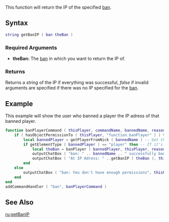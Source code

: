 This function will return the IP of the specified [ban](/docs/ban.md "wikilink").

Syntax
------

``` lua
string getBanIP ( ban theBan )
```

### Required Arguments

-   **theBan:** The [ban](/docs/ban.md "wikilink") in which you want to return the IP of.

### Returns

Returns a *string* of the IP if everything was successful, *false* if invalid arguments are specified if there was no IP specified for the [ban](/docs/ban.md "wikilink").

Example
-------

This example will show the user who banned a player the IP adress of that banned player.

``` lua
function banPlayerCommand ( thisPlayer, commandName, bannedName, reason )
    if ( hasObjectPermissionTo ( thisPlayer, "function.banPlayer" ) ) then -- If the command user has the rights
        local bannedPlayer = getPlayerFromNick ( bannedName ) -- Get the ID from the player who gets banned
        if getElementType ( bannedPlayer ) == "player" then -- If it's a player
            local theBan = banPlayer ( bannedPlayer, thisPlayer, reason ) -- Ban the player
            outputChatBox ( "ban: " .. bannedName .. " successfully banned", thisPlayer ) -- Send the banner a succes message
            outputChatBox ( "At IP Adress: " ..getBanIP ( theBan ), thisPlayer ) -- And send him the IP adress of the banned player
        end
    else
        outputChatBox ( "ban: You don't have enough permissions", thisPlayer ) -- If the command user doesn't have the permissions
    end
end
addCommandHandler ( "ban", banPlayerCommand )
```

See Also
--------

[ru:getBanIP](/docs/ru:getbanip.md "wikilink")
